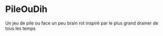 # PileOuDih
Un jeu de pile ou face un peu brain rot inspiré par le plus grand drainer de tous les temps
